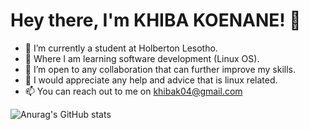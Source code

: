 # Hey there, I'm KHIBA KOENANE! 👋



- 🔭 I’m currently a student at Holberton Lesotho.
- 🌱 Where I am learning software development (Linux OS).
- 👯 I’m open to any collaboration that can further improve my skills.
- 🤔 I would appreciate any help and advice that is linux related.
- 📫 You can reach out to me on khibak04@gmail.com
<!-- -  ⚡ Fun fact: I am deep into the self-help world. -->


![Anurag's GitHub stats](https://github-readme-stats.vercel.app/api?username=anuraghazra&theme=ambient_gradient_icons=true)

